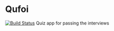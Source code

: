 # Qufoi
[![Build Status](https://travis-ci.org/Mikelle/Qufoi.svg?branch=master)](https://travis-ci.org/Mikelle/Qufoi)
Quiz app for passing the interviews
